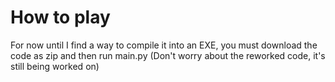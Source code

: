 # How to play
For now until I find a way to compile it into an EXE, you must download the code as zip and then run main.py (Don't worry about the reworked code, it's still being worked on)
